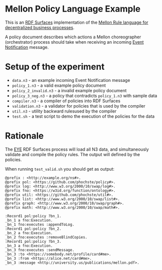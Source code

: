 # Mellon Policy Language Example

This is an [RDF Surfaces](https://josd.github.io/surface/) implementation of the [Mellon Rule language for decentralized business processes](https://mellonscholarlycommunication.github.io/spec-rulelanguage/).

A policy document describes which actions a Mellon choreographer (orchestrator) process 
should take when receiving an incoming [Event Notification](https://www.eventnotifications.net)
message.

# Setup of the experiment

- `data.n3` - an example incoming Event Notification message
- `policy_1.n3` - a valid example policy document
- `policy_2_invalid.n3` - a invalid example policy document
- `policy_3_neg.n3` - a policy that contradicts `policy_1.n3` with sample data
- `compiler.n3` - a compiler of policies into RDF Surfaces
- `validation.n3` - a validator for policies that is used by the compiler
- `util.n3` - utility backward rulesused by the compiler
- `test.sh` - a test script to demo the execution of the policies for the data

# Rationale

The [EYE](https://github.com/josd/eyehttps://github.com/josd/eye) RDF Surfaces process will load all N3 data, and simultaneously validate and compile
the policy rules. The output will defined by the policies.

When running `test_valid.sh` you should get as output:

```
@prefix : <http://example.org/ns#>.
@prefix pol: <https://github.com/phochste/policy#>.
@prefix log: <http://www.w3.org/2000/10/swap/log#>.
@prefix fno: <https://w3id.org/function/ontology#>.
@prefix util: <https://github.com/phochste/util#>.
@prefix list: <http://www.w3.org/2000/10/swap/list#>.
@prefix graph: <http://www.w3.org/2000/10/swap/graph#>.
@prefix math: <http://www.w3.org/2000/10/swap/math#>.

:Record1 pol:policy ?bn_1.
_bn_1 a fno:Execution.
_bn_1 fno:executes :appendToLog.
:Record1 pol:policy ?bn_2.
_bn_2 a fno:Execution.
_bn_2 fno:executes :removeBlindCopies.
:Record1 pol:policy ?bn_3.
_bn_3 a fno:Execution.
_bn_3 fno:executes :sendMessage.
_bn_3 :to <https://somebody.net/profile/card#me>.
_bn_3 :from <https://alice.net/card#me>.
_bn_3 :message <http://university.us/publications/mellon.pdf>.
```